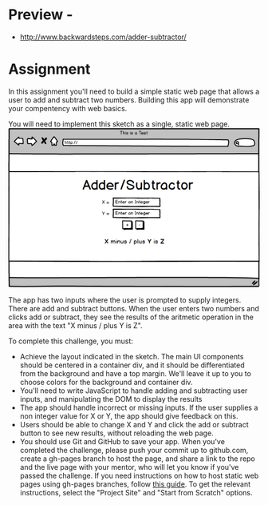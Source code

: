 # Preview - 

- http://www.backwardsteps.com/adder-subtractor/

# Assignment

In this assignment you'll need to build a simple static web page that allows a user to add and subtract two numbers. Building this app will demonstrate your compentency with web basics. 

You will need to implement this sketch as a single, static web page.
<img src="web-basics-challenge.png" alt="wireframe-of-challenge">

The app has two inputs where the user is prompted to supply integers. There are add and subtract buttons. When the user enters two numbers and clicks add or subtract, they see the results of the aritmetic operation in the area with the text "X minus / plus Y is Z". 

To complete this challenge, you must:

*	Achieve the layout indicated in the sketch. The main UI components should be centered in a container div, and it should be differentiated from the background and have a top margin. We'll leave it up to you to choose colors for the background and container div.
*	You'll need to write JavaScript to handle adding and subtracting user inputs, and manipulating the DOM to display the results
*	The app should handle incorrect or missing inputs. If the user supplies a non integer value for X or Y, the app should give feedback on this. 
*	Users should be able to change X and Y and click the add or subtract button to see new results, without reloading the web page.
*	You should use Git and GitHub to save your app. When you've completed the challenge, please push your commit up to github.com, create a gh-pages branch to host the page, and share a link to the repo and the live page with your mentor, who will let you know if you've passed the challenge. If you need instructions on how to host static web pages using gh-pages branches, follow [this guide](https://pages.github.com/). To get the relevant instructions, select the "Project Site" and "Start from Scratch" options.
